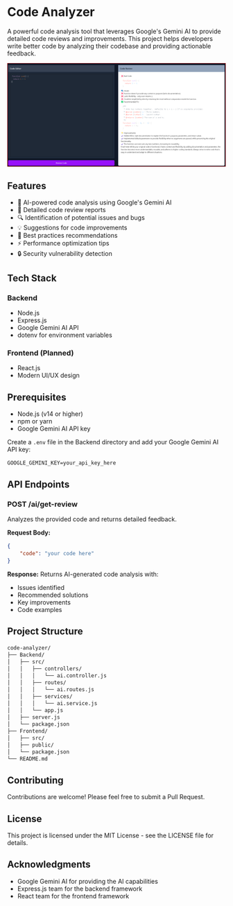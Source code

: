 # Code Analyzer

A powerful code analysis tool that leverages Google's Gemini AI to provide detailed code reviews and improvements. This project helps developers write better code by analyzing their codebase and providing actionable feedback.

![Code Analyzer Interface](./Output/Code%20Analyzer.png)

## Features

- 🤖 AI-powered code analysis using Google's Gemini AI
- 📝 Detailed code review reports
- 🔍 Identification of potential issues and bugs
- 💡 Suggestions for code improvements
- 🎯 Best practices recommendations
- ⚡ Performance optimization tips
- 🔒 Security vulnerability detection

## Tech Stack

### Backend
- Node.js
- Express.js
- Google Gemini AI API
- dotenv for environment variables

### Frontend (Planned)
- React.js
- Modern UI/UX design

## Prerequisites

- Node.js (v14 or higher)
- npm or yarn
- Google Gemini AI API key


Create a `.env` file in the Backend directory and add your Google Gemini AI API key:
```
GOOGLE_GEMINI_KEY=your_api_key_here
```

## API Endpoints

### POST /ai/get-review
Analyzes the provided code and returns detailed feedback.

**Request Body:**
```json
{
    "code": "your code here"
}
```

**Response:**
Returns AI-generated code analysis with:
- Issues identified
- Recommended solutions
- Key improvements
- Code examples

## Project Structure

```
code-analyzer/
├── Backend/
│   ├── src/
│   │   ├── controllers/
│   │   │   └── ai.controller.js
│   │   ├── routes/
│   │   │   └── ai.routes.js
│   │   ├── services/
│   │   │   └── ai.service.js
│   │   └── app.js
│   ├── server.js
│   └── package.json
├── Frontend/
│   ├── src/
│   ├── public/
│   └── package.json
└── README.md
```

## Contributing

Contributions are welcome! Please feel free to submit a Pull Request.

## License

This project is licensed under the MIT License - see the LICENSE file for details.

## Acknowledgments

- Google Gemini AI for providing the AI capabilities
- Express.js team for the backend framework
- React team for the frontend framework